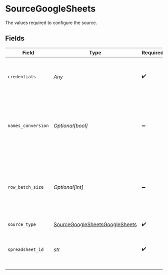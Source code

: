 # SourceGoogleSheets

The values required to configure the source.


## Fields

| Field                                                                                    | Type                                                                                     | Required                                                                                 | Description                                                                              | Example                                                                                  |
| ---------------------------------------------------------------------------------------- | ---------------------------------------------------------------------------------------- | ---------------------------------------------------------------------------------------- | ---------------------------------------------------------------------------------------- | ---------------------------------------------------------------------------------------- |
| `credentials`                                                                            | *Any*                                                                                    | :heavy_check_mark:                                                                       | Credentials for connecting to the Google Sheets API                                      |                                                                                          |
| `names_conversion`                                                                       | *Optional[bool]*                                                                         | :heavy_minus_sign:                                                                       | Columns name conversion using a set of rules, for example, 'My Name' -> 'my-name'.       |                                                                                          |
| `row_batch_size`                                                                         | *Optional[int]*                                                                          | :heavy_minus_sign:                                                                       | Number of rows fetched when making a Google Sheet API call. Defaults to 200.             |                                                                                          |
| `source_type`                                                                            | [SourceGoogleSheetsGoogleSheets](../../models/shared/sourcegooglesheetsgooglesheets.md)  | :heavy_check_mark:                                                                       | N/A                                                                                      |                                                                                          |
| `spreadsheet_id`                                                                         | *str*                                                                                    | :heavy_check_mark:                                                                       | Enter the link to the Google spreadsheet you want to sync                                | https://docs.google.com/spreadsheets/d/1hLd9Qqti3UyLXZB2aFfUWDT7BG-arw2xy4HR3D-dwUb/edit |